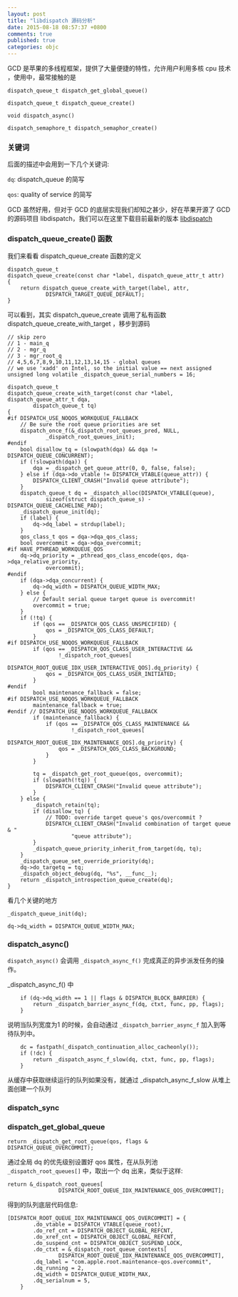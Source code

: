 ```yaml
---
layout: post
title: "libdispatch 源码分析"
date: 2015-08-18 08:57:37 +0800
comments: true
published: true
categories: objc
---
```


GCD 是苹果的多线程框架，提供了大量便捷的特性，允许用户利用多核 cpu 技术 ，使用中，最常接触的是 

```
dispatch_queue_t dispatch_get_global_queue()

dispatch_queue_t dispatch_queue_create()

void dispatch_async()

dispatch_semaphore_t dispatch_semaphor_create()

```

### 关键词

后面的描述中会用到一下几个关键词:

`dq`: dispatch_queue 的简写

`qos`: quality of service 的简写

GCD 虽然好用，但对于 GCD 的底层实现我们却知之甚少，好在苹果开源了 GCD 的源码项目 libdispatch，我们可以在这里下载目前最新的版本 [libdispatch](http://opensource.apple.com/tarballs/libdispatch/libdispatch-442.1.4.tar.gz)

### dispatch_queue_create() 函数

我们来看看 dispatch_queue_create 函数的定义

```
dispatch_queue_t
dispatch_queue_create(const char *label, dispatch_queue_attr_t attr)
{
	return dispatch_queue_create_with_target(label, attr,
			DISPATCH_TARGET_QUEUE_DEFAULT);
}
```

可以看到，其实 dispatch_queue_create 调用了私有函数 dispatch_queue_create_with_target ，移步到源码

```
// skip zero
// 1 - main_q
// 2 - mgr_q
// 3 - mgr_root_q
// 4,5,6,7,8,9,10,11,12,13,14,15 - global queues
// we use 'xadd' on Intel, so the initial value == next assigned
unsigned long volatile _dispatch_queue_serial_numbers = 16;

dispatch_queue_t
dispatch_queue_create_with_target(const char *label, dispatch_queue_attr_t dqa,
		dispatch_queue_t tq)
{
#if DISPATCH_USE_NOQOS_WORKQUEUE_FALLBACK
	// Be sure the root queue priorities are set
	dispatch_once_f(&_dispatch_root_queues_pred, NULL,
			_dispatch_root_queues_init);
#endif
	bool disallow_tq = (slowpath(dqa) && dqa != DISPATCH_QUEUE_CONCURRENT);
	if (!slowpath(dqa)) {
		dqa = _dispatch_get_queue_attr(0, 0, false, false);
	} else if (dqa->do_vtable != DISPATCH_VTABLE(queue_attr)) {
		DISPATCH_CLIENT_CRASH("Invalid queue attribute");
	}
	dispatch_queue_t dq = _dispatch_alloc(DISPATCH_VTABLE(queue),
			sizeof(struct dispatch_queue_s) - DISPATCH_QUEUE_CACHELINE_PAD);
	_dispatch_queue_init(dq);
	if (label) {
		dq->dq_label = strdup(label);
	}
	qos_class_t qos = dqa->dqa_qos_class;
	bool overcommit = dqa->dqa_overcommit;
#if HAVE_PTHREAD_WORKQUEUE_QOS
	dq->dq_priority = _pthread_qos_class_encode(qos, dqa->dqa_relative_priority,
			overcommit);
#endif
	if (dqa->dqa_concurrent) {
		dq->dq_width = DISPATCH_QUEUE_WIDTH_MAX;
	} else {
		// Default serial queue target queue is overcommit!
		overcommit = true;
	}
	if (!tq) {
		if (qos == _DISPATCH_QOS_CLASS_UNSPECIFIED) {
			qos = _DISPATCH_QOS_CLASS_DEFAULT;
		}
#if DISPATCH_USE_NOQOS_WORKQUEUE_FALLBACK
		if (qos == _DISPATCH_QOS_CLASS_USER_INTERACTIVE &&
				!_dispatch_root_queues[
				DISPATCH_ROOT_QUEUE_IDX_USER_INTERACTIVE_QOS].dq_priority) {
			qos = _DISPATCH_QOS_CLASS_USER_INITIATED;
		}
#endif
		bool maintenance_fallback = false;
#if DISPATCH_USE_NOQOS_WORKQUEUE_FALLBACK
		maintenance_fallback = true;
#endif // DISPATCH_USE_NOQOS_WORKQUEUE_FALLBACK
		if (maintenance_fallback) {
			if (qos == _DISPATCH_QOS_CLASS_MAINTENANCE &&
					!_dispatch_root_queues[
					DISPATCH_ROOT_QUEUE_IDX_MAINTENANCE_QOS].dq_priority) {
				qos = _DISPATCH_QOS_CLASS_BACKGROUND;
			}
		}

		tq = _dispatch_get_root_queue(qos, overcommit);
		if (slowpath(!tq)) {
			DISPATCH_CLIENT_CRASH("Invalid queue attribute");
		}
	} else {
		_dispatch_retain(tq);
		if (disallow_tq) {
			// TODO: override target queue's qos/overcommit ?
			DISPATCH_CLIENT_CRASH("Invalid combination of target queue & "
					"queue attribute");
		}
		_dispatch_queue_priority_inherit_from_target(dq, tq);
	}
	_dispatch_queue_set_override_priority(dq);
	dq->do_targetq = tq;
	_dispatch_object_debug(dq, "%s", __func__);
	return _dispatch_introspection_queue_create(dq);
}
```

看几个关键的地方 

`_dispatch_queue_init(dq);`

`dq->dq_width = DISPATCH_QUEUE_WIDTH_MAX;`

### dispatch_async()

`dispatch_async()` 会调用 `_dispatch_async_f()` 完成真正的异步派发任务的操作。

_dispatch_async_f() 中

```
	if (dq->dq_width == 1 || flags & DISPATCH_BLOCK_BARRIER) {
		return _dispatch_barrier_async_f(dq, ctxt, func, pp, flags);
	}

```

说明当队列宽度为1 的时候，会自动通过 `_dispatch_barrier_async_f` 加入到等待队列中。

```
	dc = fastpath(_dispatch_continuation_alloc_cacheonly());
	if (!dc) {
		return _dispatch_async_f_slow(dq, ctxt, func, pp, flags);
	}
```

从缓存中获取继续运行的队列如果没有，就通过 _dispatch_async_f_slow 从堆上面创建一个队列

### dispatch_sync


### dispatch_get_global_queue

`
return _dispatch_get_root_queue(qos, flags & DISPATCH_QUEUE_OVERCOMMIT);
`

通过全局 dq 的优先级别设置好 qos 属性，在从队列池 `_dispatch_root_queues[]` 中，取出一个 dq 出来，类似于这样:

```
return &_dispatch_root_queues[
				DISPATCH_ROOT_QUEUE_IDX_MAINTENANCE_QOS_OVERCOMMIT];
```

得到的队列底层代码信息:

```
[DISPATCH_ROOT_QUEUE_IDX_MAINTENANCE_QOS_OVERCOMMIT] = {
		.do_vtable = DISPATCH_VTABLE(queue_root),
		.do_ref_cnt = DISPATCH_OBJECT_GLOBAL_REFCNT,
		.do_xref_cnt = DISPATCH_OBJECT_GLOBAL_REFCNT,
		.do_suspend_cnt = DISPATCH_OBJECT_SUSPEND_LOCK,
		.do_ctxt = &_dispatch_root_queue_contexts[
				DISPATCH_ROOT_QUEUE_IDX_MAINTENANCE_QOS_OVERCOMMIT],
		.dq_label = "com.apple.root.maintenance-qos.overcommit",
		.dq_running = 2,
		.dq_width = DISPATCH_QUEUE_WIDTH_MAX,
		.dq_serialnum = 5,
	}
```
